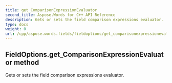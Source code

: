 ```yaml
---
title: get_ComparisonExpressionEvaluator
second_title: Aspose.Words for C++ API Reference
description: Gets or sets the field comparison expressions evaluator. 
type: docs
weight: 0
url: /cpp/aspose.words.fields/fieldoptions/get_comparisonexpressionevaluator/
---
```

## FieldOptions.get_ComparisonExpressionEvaluator method


Gets or sets the field comparison expressions evaluator. 

